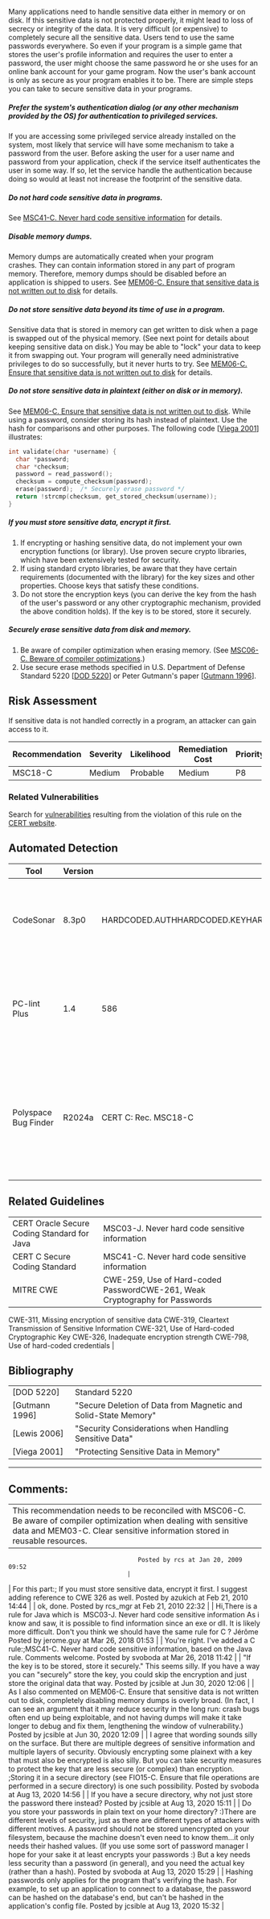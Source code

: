 Many applications need to handle sensitive data either in memory or on disk. If this sensitive data is not protected properly, it might lead to loss of secrecy or integrity of the data. It is very difficult (or expensive) to completely secure all the sensitive data. Users tend to use the same passwords everywhere. So even if your program is a simple game that stores the user's profile information and requires the user to enter a password, the user might choose the same password he or she uses for an online bank account for your game program. Now the user's bank account is only as secure as your program enables it to be.
There are simple steps you can take to secure sensitive data in your programs.
##### Prefer the system's authentication dialog (or any other mechanism provided by the OS) for authentication to privileged services.
If you are accessing some privileged service already installed on the system, most likely that service will have some mechanism to take a password from the user. Before asking the user for a user name and password from your application, check if the service itself authenticates the user in some way. If so, let the service handle the authentication because doing so would at least not increase the footprint of the sensitive data.
##### Do not hard code sensitive data in programs.
See [MSC41-C. Never hard code sensitive information](MSC41-C_%20Never%20hard%20code%20sensitive%20information) for details.
##### Disable memory dumps.
Memory dumps are automatically created when your program crashes. They can contain information stored in any part of program memory. Therefore, memory dumps should be disabled before an application is shipped to users. See [MEM06-C. Ensure that sensitive data is not written out to disk](MEM06-C_%20Ensure%20that%20sensitive%20data%20is%20not%20written%20out%20to%20disk) for details.
##### Do not store sensitive data beyond its time of use in a program.
Sensitive data that is stored in memory can get written to disk when a page is swapped out of the physical memory. (See next point for details about keeping sensitive data on disk.) You may be able to "lock" your data to keep it from swapping out. Your program will generally need administrative privileges to do so successfully, but it never hurts to try. See [MEM06-C. Ensure that sensitive data is not written out to disk](MEM06-C_%20Ensure%20that%20sensitive%20data%20is%20not%20written%20out%20to%20disk) for details.
##### Do not store sensitive data in plaintext (either on disk or in memory).
See [MEM06-C. Ensure that sensitive data is not written out to disk](MEM06-C_%20Ensure%20that%20sensitive%20data%20is%20not%20written%20out%20to%20disk).
While using a password, consider storing its hash instead of plaintext. Use the hash for comparisons and other purposes. The following code \[[Viega 2001](AA.-Bibliography_87152170.html#AA.Bibliography-Viega01)\] illustrates:
``` c
int validate(char *username) {
  char *password;
  char *checksum;
  password = read_password();
  checksum = compute_checksum(password);
  erase(password);  /* Securely erase password */
  return !strcmp(checksum, get_stored_checksum(username));
}
```
##### If you must store sensitive data, encrypt it first.
1.  If encrypting or hashing sensitive data, do not implement your own encryption functions (or library). Use proven secure crypto libraries, which have been extensively tested for security.
2.  If using standard crypto libraries, be aware that they have certain requirements (documented with the library) for the key sizes and other properties. Choose keys that satisfy these conditions.
3.  Do not store the encryption keys (you can derive the key from the hash of the user's password or any other cryptographic mechanism, provided the above condition holds). If the key is to be stored, store it securely.
##### Securely erase sensitive data from disk and memory.
1.  Be aware of compiler optimization when erasing memory. (See [MSC06-C. Beware of compiler optimizations](MSC06-C_%20Beware%20of%20compiler%20optimizations).)
2.  Use secure erase methods specified in U.S. Department of Defense Standard 5220 \[[DOD 5220](AA.-Bibliography_87152170.html#AA.Bibliography-DOD5220)\] or Peter Gutmann's paper \[[Gutmann 1996](AA.-Bibliography_87152170.html#AA.Bibliography-Gutmann96)\].
## Risk Assessment
If sensitive data is not handled correctly in a program, an attacker can gain access to it.

| Recommendation | Severity | Likelihood | Remediation Cost | Priority | Level |
| ----|----|----|----|----|----|
| MSC18-C | Medium | Probable | Medium | P8 | L2 |

### Related Vulnerabilities
Search for [vulnerabilities](BB.-Definitions_87152273.html#BB.Definitions-vulnerability) resulting from the violation of this rule on the [CERT website](https://www.kb.cert.org/vulnotes/bymetric?searchview&query=FIELD+KEYWORDS+contains+MSC18-C).
## Automated Detection

| Tool | Version | Checker | Description |
| ----|----|----|----|
| CodeSonar | 8.3p0 | HARDCODED.AUTHHARDCODED.KEYHARDCODED.SALTMISC.PWD.PLAINMISC.PWD.PLAINTRAN | Hardcoded AuthenticationHardcoded Crypto KeyHardcoded Crypto SaltPlaintext Storage of PasswordPlaintext Transmission of Password |
| PC-lint Plus | 1.4 | 586 | Partially supported: reports functions that read passwords from the user or that take a password as an argument instead of prompting the user as well as insecure password erasure |
| Polyspace Bug Finder | R2024a | CERT C: Rec. MSC18-C | Checks for:Constant or predictable block cipher initialization vectorConstant or predictable cipher keySensitive heap memory not cleared before releaseUncleared sensitive data in stackUnsafe standard encryption functionRec. partially covered. |

## Related Guidelines

|  |  |
| ----|----|
| CERT Oracle Secure Coding Standard for Java | MSC03-J. Never hard code sensitive information |
| CERT C Secure Coding Standard | MSC41-C. Never hard code sensitive information |
| MITRE CWE | CWE-259, Use of Hard-coded PasswordCWE-261, Weak Cryptography for Passwords
CWE-311, Missing encryption of sensitive data
CWE-319, Cleartext Transmission of Sensitive Information
CWE-321, Use of Hard-coded Cryptographic Key
CWE-326, Inadequate encryption strength
CWE-798, Use of hard-coded credentials |

## Bibliography

|  |  |
| ----|----|
| [DOD 5220] | Standard 5220 |
| [Gutmann 1996] | "Secure Deletion of Data from Magnetic and Solid-State Memory" |
| [Lewis 2006] | "Security Considerations when Handling Sensitive Data" |
| [Viega 2001] | "Protecting Sensitive Data in Memory" |

------------------------------------------------------------------------
[](https://wiki.sei.cmu.edu/confluence/pages/viewpage.action?pageId=87152277) [](../c/Rec_%2048_%20Miscellaneous%20_MSC_) [](../c/MSC19-C_%20For%20functions%20that%20return%20an%20array,%20prefer%20returning%20an%20empty%20array%20over%20a%20null%20value)
## Comments:

|  |
| ----|
| This recommendation needs to be reconciled with MSC06-C. Be aware of compiler optimization when dealing with sensitive data and MEM03-C. Clear sensitive information stored in reusable resources.
                                        Posted by rcs at Jan 20, 2009 09:52
                                     |
| For this part:;
If you must store sensitive data, encrypt it first.
I suggest adding reference to CWE 326 as well.
                                        Posted by azukich at Feb 21, 2010 14:44
                                     |
| ok, done.
                                        Posted by rcs_mgr at Feb 21, 2010 22:32
                                     |
| Hi,There is a rule for Java which is  MSC03-J. Never hard code sensitive information
As i know and saw, it is possible to find information since an exe or dll. It is likely more difficult.
Don't you think we should have the same rule for C ?
Jérôme
                                        Posted by jerome.guy at Mar 26, 2018 01:53
                                     |
| You're right. I've added a C rule:;MSC41-C. Never hard code sensitive information, based on the Java rule. Comments welcome.
                                        Posted by svoboda at Mar 26, 2018 11:42
                                     |
| "If the key is to be stored, store it securely." This seems silly. If you have a way you can "securely" store the key, you could skip the encryption and just store the original data that way.
                                        Posted by jcsible at Jun 30, 2020 12:06
                                     |
| As I also commented on MEM06-C. Ensure that sensitive data is not written out to disk, completely disabling memory dumps is overly broad. (In fact, I can see an argument that it may reduce security in the long run: crash bugs often end up being exploitable, and not having dumps will make it take longer to debug and fix them, lengthening the window of vulnerability.)
                                        Posted by jcsible at Jun 30, 2020 12:09
                                     |
| I agree that wording sounds silly on the surface. But there are multiple degrees of sensitive information and multiple layers of security. Obviously encrypting some plainext with a key that must also be encrypted is also silly. But you can take security measures to protect the key that are less secure (or complex) than encryption. ;Storing it in a secure directory (see FIO15-C. Ensure that file operations are performed in a secure directory) is one such possibility.
                                        Posted by svoboda at Aug 13, 2020 14:56
                                     |
| If you have a secure directory, why not just store the password there instead?
                                        Posted by jcsible at Aug 13, 2020 15:11
                                     |
| Do you store your passwords in plain text on your home directory? :)There are different levels of security, just as there are different types of attackers with different motives. A password should not be stored unencrypted on your filesystem, because the machine doesn't even need to know them...it only needs their hashed values. (If you use some sort of password manager I hope for your sake it at least encrypts your passwords :) But a key needs less security than a password (in general), and you need the actual key (rather than a hash).
                                        Posted by svoboda at Aug 13, 2020 15:29
                                     |
| Hashing passwords only applies for the program that's verifying the hash. For example, to set up an application to connect to a database, the password can be hashed on the database's end, but can't be hashed in the application's config file.
                                        Posted by jcsible at Aug 13, 2020 15:32
                                     |

